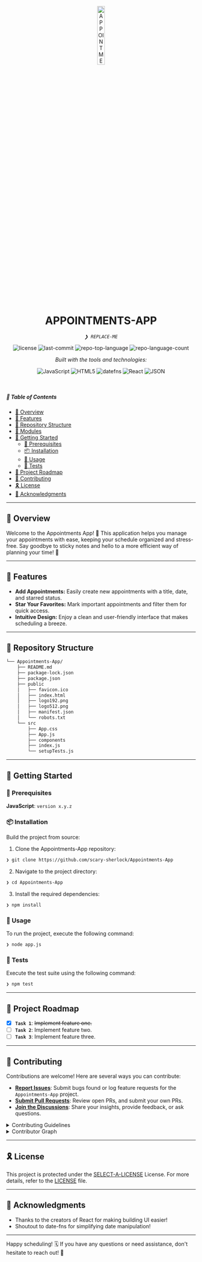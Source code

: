 <p align="center">
  <img src="https://cdn.icon-icons.com/icons2/2989/PNG/512/schedule_appointment_date_delivery_shipment_icon_187256.png" width="20%" alt="APPOINTMENTS-APP-logo">
</p>
<p align="center">
    <h1 align="center">APPOINTMENTS-APP</h1>
</p>
<p align="center">
    <em><code>❯ REPLACE-ME</code></em>
</p>
<p align="center">
	<img src="https://img.shields.io/github/license/scary-sherlock/Appointments-App?style=flat&logo=opensourceinitiative&logoColor=white&color=0080ff" alt="license">
	<img src="https://img.shields.io/github/last-commit/scary-sherlock/Appointments-App?style=flat&logo=git&logoColor=white&color=0080ff" alt="last-commit">
	<img src="https://img.shields.io/github/languages/top/scary-sherlock/Appointments-App?style=flat&color=0080ff" alt="repo-top-language">
	<img src="https://img.shields.io/github/languages/count/scary-sherlock/Appointments-App?style=flat&color=0080ff" alt="repo-language-count">
</p>
<p align="center">
		<em>Built with the tools and technologies:</em>
</p>
<p align="center">
	<img src="https://img.shields.io/badge/JavaScript-F7DF1E.svg?style=flat&logo=JavaScript&logoColor=black" alt="JavaScript">
	<img src="https://img.shields.io/badge/HTML5-E34F26.svg?style=flat&logo=HTML5&logoColor=white" alt="HTML5">
	<img src="https://img.shields.io/badge/datefns-770C56.svg?style=flat&logo=date-fns&logoColor=white" alt="datefns">
	<img src="https://img.shields.io/badge/React-61DAFB.svg?style=flat&logo=React&logoColor=black" alt="React">
	<img src="https://img.shields.io/badge/JSON-000000.svg?style=flat&logo=JSON&logoColor=white" alt="JSON">
</p>

<br>

##### 🔗 Table of Contents

- [📍 Overview](#-overview)
- [👾 Features](#-features)
- [📂 Repository Structure](#-repository-structure)
- [🧩 Modules](#-modules)
- [🚀 Getting Started](#-getting-started)
    - [🔖 Prerequisites](#-prerequisites)
    - [📦 Installation](#-installation)
    - [🤖 Usage](#-usage)
    - [🧪 Tests](#-tests)
- [📌 Project Roadmap](#-project-roadmap)
- [🤝 Contributing](#-contributing)
- [🎗 License](#-license)
- [🙌 Acknowledgments](#-acknowledgments)

---

## 📍 Overview

Welcome to the Appointments App! 🎉 This application helps you manage your appointments with ease, keeping your schedule organized and stress-free. Say goodbye to sticky notes and hello to a more efficient way of planning your time! 📅

---

## 👾 Features

- <b>Add Appointments:</b> Easily create new appointments with a title, date, and starred status.
- <b>Star Your Favorites:</b> Mark important appointments and filter them for quick access.
- <b>Intuitive Design:</b> Enjoy a clean and user-friendly interface that makes scheduling a breeze.

---

## 📂 Repository Structure

```sh
└── Appointments-App/
    ├── README.md
    ├── package-lock.json
    ├── package.json
    ├── public
    │   ├── favicon.ico
    │   ├── index.html
    │   ├── logo192.png
    │   ├── logo512.png
    │   ├── manifest.json
    │   └── robots.txt
    └── src
        ├── App.css
        ├── App.js
        ├── components
        ├── index.js
        └── setupTests.js
```

---

## 🚀 Getting Started

### 🔖 Prerequisites

**JavaScript**: `version x.y.z`

### 📦 Installation

Build the project from source:

1. Clone the Appointments-App repository:
```sh
❯ git clone https://github.com/scary-sherlock/Appointments-App
```

2. Navigate to the project directory:
```sh
❯ cd Appointments-App
```

3. Install the required dependencies:
```sh
❯ npm install
```

### 🤖 Usage

To run the project, execute the following command:

```sh
❯ node app.js
```

### 🧪 Tests

Execute the test suite using the following command:

```sh
❯ npm test
```

---

## 📌 Project Roadmap

- [X] **`Task 1`**: <strike>Implement feature one.</strike>
- [ ] **`Task 2`**: Implement feature two.
- [ ] **`Task 3`**: Implement feature three.

---

## 🤝 Contributing

Contributions are welcome! Here are several ways you can contribute:

- **[Report Issues](https://github.com/scary-sherlock/Appointments-App/issues)**: Submit bugs found or log feature requests for the `Appointments-App` project.
- **[Submit Pull Requests](https://github.com/scary-sherlock/Appointments-App/blob/main/CONTRIBUTING.md)**: Review open PRs, and submit your own PRs.
- **[Join the Discussions](https://github.com/scary-sherlock/Appointments-App/discussions)**: Share your insights, provide feedback, or ask questions.

<details closed>
<summary>Contributing Guidelines</summary>

1. **Fork the Repository**: Start by forking the project repository to your github account.
2. **Clone Locally**: Clone the forked repository to your local machine using a git client.
   ```sh
   git clone https://github.com/scary-sherlock/Appointments-App
   ```
3. **Create a New Branch**: Always work on a new branch, giving it a descriptive name.
   ```sh
   git checkout -b new-feature-x
   ```
4. **Make Your Changes**: Develop and test your changes locally.
5. **Commit Your Changes**: Commit with a clear message describing your updates.
   ```sh
   git commit -m 'Implemented new feature x.'
   ```
6. **Push to github**: Push the changes to your forked repository.
   ```sh
   git push origin new-feature-x
   ```
7. **Submit a Pull Request**: Create a PR against the original project repository. Clearly describe the changes and their motivations.
8. **Review**: Once your PR is reviewed and approved, it will be merged into the main branch. Congratulations on your contribution!
</details>

<details closed>
<summary>Contributor Graph</summary>
<br>
<p align="left">
   <a href="https://github.com{/scary-sherlock/Appointments-App/}graphs/contributors">
      <img src="https://contrib.rocks/image?repo=scary-sherlock/Appointments-App">
   </a>
</p>
</details>

---

## 🎗 License

This project is protected under the [SELECT-A-LICENSE](https://choosealicense.com/licenses) License. For more details, refer to the [LICENSE](https://choosealicense.com/licenses/) file.

---

## 🙌 Acknowledgments

- Thanks to the creators of React for making building UI easier!
- Shoutout to date-fns for simplifying date manipulation!

---

Happy scheduling! 🗓️ If you have any questions or need assistance, don't hesitate to reach out! 🙌
